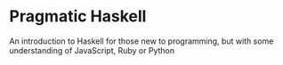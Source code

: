 # Pragmatic Haskell

An introduction to Haskell for those new to programming, but with some understanding of JavaScript, Ruby or Python
